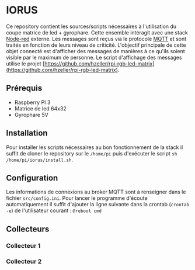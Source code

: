 # IORUS

Ce repository contient les sources/scripts nécessaires à l'utilisation du coupe matrice de led + gyrophare. Cette ensemble intéragit avec une stack [Node-red](https://nodered.org/) externe. Les messages sont reçus via le protocole [MQTT](https://fr.wikipedia.org/wiki/MQTT) et sont traités en fonction de leurs niveau de criticité.
L'objectif principale de cette objet connecté est d'afficher des messages de manières à ce qu'ils soient visible par le maximum de personne.
Le script d'affichage des messages utilise le projet [https://github.com/hzeller/rpi-rgb-led-matrix](https://github.com/hzeller/rpi-rgb-led-matrix).

## Prérequis

 - Raspberry PI 3
 - Matrice de led 64x32
 - Gyrophare 5V

## Installation

Pour installer les scripts nécessaires au bon fonctionnement de la stack il suffit de cloner le repository sur le `/home/pi` puis d'exécuter le script `sh /home/pi/iorus/install.sh`.

## Configuration

Les informations de connexions au broker MQTT sont à renseigner dans le fichier `src/config.ini`.
Pour lancer le programme d'écoute automatiquement il suffit d'ajouter la ligne suivante dans la crontab (`crontab -e`) de l'utilisateur courant : `@reboot cmd`

## Collecteurs


### Collecteur 1


### Collecteur 2

